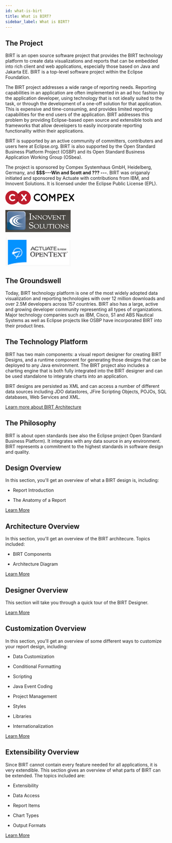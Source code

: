```yaml
---
id: what-is-birt
title: What is BIRT?
sidebar_label: What is BIRT?
---
```


## The Project

BIRT is an open source software project that provides the BIRT technology platform to create data visualizations and reports that can be embedded into rich client and web applications, especially those based on Java and Jakarta EE. BIRT is a top-level software project within the Eclipse Foundation.

The BIRT project addresses a wide range of reporting needs. Reporting capabilities in an application are often implemented in an ad hoc fashion by the application developer, using technology that is not ideally suited to the task, or through the development of a one-off solution for that application. This is expensive and time-consuming, and provides limited reporting capabilities for the end users of the application. BIRT addresses this problem by providing Eclipse-based open source and extensible tools and frameworks that allow developers to easily incorporate reporting functionality within their applications.

BIRT is supported by an active community of committers, contributers and users here at Eclipse.org. BIRT is also supported by the Open Standard Business Platform Project (OSBP) and its Open Standard Business Application Working Group (OSbea).

The project is sponsored by Compex Systemhaus GmbH, Heidelberg, Germany, and **$$$---Win and Scott and ??? ---**. BIRT was origanaly initiated and sponsored by Actuate with contributions from IBM, and Innovent Solutions.  It is licensed under the Eclipse Public License (EPL).


[![Compex](/img/Logo-Compex.png 'Compex Systemhaus GmbH, Heidelberg, Germany')](https://www.compex-commerce.com)

![img](/img/Logo-Innovent-Solution.png)

![img](/img/Logo-Actuate-Opentext.png)

## The Groundswell

Today, BIRT technology platform is one of the most widely
adopted data visualization and reporting technologies with over 12
million downloads and over 2.5M developers across 157 countries. BIRT
also has a large, active and growing developer community representing
all types of organizations. Major technology companies such as IBM,
Cisco, S1 and ABS Nautical Systems as well as Eclipse projects like OSBP have incorporated BIRT into their
product lines.

## The Technology Platform

BIRT has two main components: a visual report designer for
creating BIRT Designs, and a runtime component for generating those
designs that can be deployed to any Java environment. The BIRT project
also includes a charting engine that is both fully integrated into the
BIRT designer and can be used standalone to integrate charts into an
application.

BIRT designs are persisted as XML and can access a number of
different data sources including JDO datastores, JFire Scripting
Objects, POJOs, SQL databases, Web Services and XML.

[Learn more about BIRT Architecture](overview-architecture)

## The Philosophy

BIRT is about open standards (see also the Eclipse project Open Standard Business Platform). It integrates with any data source in any
environment. BIRT represents a commitment to the highest standards in
software design and quality.

## Design Overview

In this section, you'll get an overview of what a BIRT design is, including:

*   Report Introduction


*   The Anatomy of a Report

[Learn More](overview-design)

## Architecture Overview

In this section, you'll get an overview of the BIRT architecure. Topics included:

*   BIRT Components

*   Architecture Diagram

[Learn More](overview-architecture)

## Designer Overview

This section will take you through a quick tour of the BIRT Designer.

[Learn More](overview-designer)

## Customization Overview

In this section, you'll get an overview of some different ways to customize your report design, including:

*   Data Customization

*   Conditional Formatting

*   Scripting

*   Java Event Coding

*   Project Management

*   Styles

*   Libraries

*   Internationalization

[Learn More](overview-customization)

## Extensibility Overview

Since BIRT cannot contain every feature needed for all
applications, it is very extendible. This section gives an overview of
what parts of BIRT can be extended. The topics included are:

*   Extensibility

*   Data Access

*   Report Items

*   Chart Types

*   Output Formats

[Learn More](overview-extensibility)

